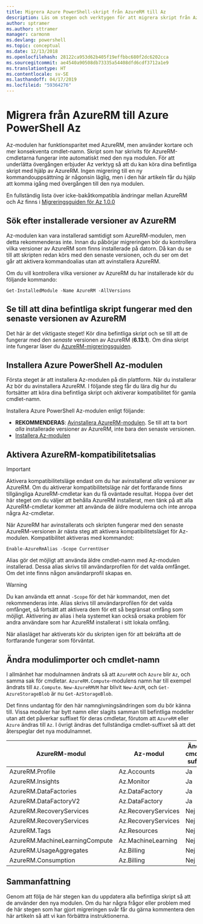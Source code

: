 ```yaml
---
title: Migrera Azure PowerShell-skript från AzureRM till Az
description: Läs om stegen och verktygen för att migrera skript från AzureRM-modulen till den nya Az-modulen.
author: sptramer
ms.author: sttramer
manager: carmonm
ms.devlang: powershell
ms.topic: conceptual
ms.date: 12/13/2018
ms.openlocfilehash: 28122ca953d62b405f19effbbc680f2dc6202cca
ms.sourcegitcommit: ae4540a90508db73335a54408dfd6cdf3712a1e9
ms.translationtype: HT
ms.contentlocale: sv-SE
ms.lasthandoff: 04/17/2019
ms.locfileid: "59364276"
---
```

# <a name="migrate-from-azurerm-to-azure-powershell-az"></a>Migrera från AzureRM till Azure PowerShell Az

Az-modulen har funktionsparitet med AzureRM, men använder kortare och mer konsekventa cmdlet-namn.
Skript som har skrivits för AzureRM-cmdletarna fungerar inte automatiskt med den nya modulen. För att underlätta övergången erbjuder Az verktyg så att du kan köra dina befintliga skript med hjälp av AzureRM. Ingen migrering till en ny kommandouppsättning är någonsin läglig, men i den här artikeln får du hjälp att komma igång med övergången till den nya modulen.

En fullständig lista över icke-bakåtkompatibla ändringar mellan AzureRM och Az finns i [Migreringsguiden för Az 1.0.0](migrate-az-1.0.0.md)

## <a name="check-for-installed-versions-of-azurerm"></a>Sök efter installerade versioner av AzureRM

Az-modulen kan vara installerad samtidigt som AzureRM-modulen, men detta rekommenderas inte. Innan du påbörjar migreringen bör du kontrollera vilka versioner av AzureRM som finns installerade på datorn. Då kan du se till att skripten redan körs med den senaste versionen, och du ser om det går att aktivera kommandoalias utan att avinstallera AzureRM.

Om du vill kontrollera vilka versioner av AzureRM du har installerade kör du följande kommando:

```powershell-interactive
Get-InstalledModule -Name AzureRM -AllVersions
```

## <a name="ensure-your-existing-scripts-work-with-the-latest-azurerm-release"></a>Se till att dina befintliga skript fungerar med den senaste versionen av AzureRM

Det här är det viktigaste steget! Kör dina befintliga skript och se till att de fungerar med den _senaste_ versionen av AzureRM (__6.13.1__). Om dina skript inte fungerar läser du [AzureRM-migreringsguiden](/powershell/azure/azurerm/migration-guide.6.0.0).

## <a name="install-the-azure-powershell-az-module"></a>Installera Azure PowerShell Az-modulen

Första steget är att installera Az-modulen på din plattform. När du installerar Az bör du avinstallera AzureRM. I följande steg får du lära dig hur du fortsätter att köra dina befintliga skript och aktiverar kompatibilitet för gamla cmdlet-namn.

Installera Azure PowerShell Az-modulen enligt följande:

* __REKOMMENDERAS__: [Avinstallera AzureRM-modulen](/powershell/azure/uninstall-az-ps#uninstall-the-azurerm-module).
  Se till att ta bort _alla_ installerade versioner av AzureRM, inte bara den senaste versionen.
* [Installera Az-modulen](install-az-ps.md)

## <a name="a-namealiasesenable-azurerm-compatibility-aliases"></a><a name="aliases"/>Aktivera AzureRM-kompatibilitetsalias 

> [!IMPORTANT]
>
> Aktivera kompatibilitetsläge endast om du har avinstallerat _alla_ versioner av AzureRM. Om du aktiverar kompatibilitetsläge när det fortfarande finns tillgängliga AzureRM-cmdletar kan du få oväntade resultat. Hoppa över det här steget om du väljer att behålla AzureRM installerat, men tänk på att alla AzureRM-cmdletar kommer att använda de äldre modulerna och inte anropa några Az-cmdletar.

När AzureRM har avinstallerats och skripten fungerar med den senaste AzureRM-versionen är nästa steg att aktivera kompatibilitetsläget för Az-modulen. Kompatibilitet aktiveras med kommandot:

```powershell-interactive
Enable-AzureRmAlias -Scope CurrentUser
```

Alias gör det möjligt att använda äldre cmdlet-namn med Az-modulen installerad. Dessa alias skrivs till användarprofilen för det valda omfånget. Om det inte finns någon användarprofil skapas en.

> [!WARNING]
>
> Du kan använda ett annat `-Scope` för det här kommandot, men det rekommenderas inte. Alias skrivs till användarprofilen för det valda omfånget, så fortsätt att aktivera dem för ett så begränsat omfång som möjligt. Aktivering av alias i hela systemet kan också orsaka problem för andra användare som har AzureRM installerat i sitt lokala omfång.

När aliasläget har aktiverats kör du skripten igen för att bekräfta att de fortfarande fungerar som förväntat. 

## <a name="change-module-imports-and-cmdlet-names"></a>Ändra modulimporter och cmdlet-namn

I allmänhet har modulnamnen ändrats så att `AzureRM` och `Azure` blir `Az`, och samma sak för cmdletar.
`AzureRM.Compute`-modulens namn har till exempel ändrats till `Az.Compute`. `New-AzureRMVM` har blivit `New-AzVM`, och `Get-AzureStorageBlob` är nu `Get-AzStorageBlob`.

Det finns undantag för den här namngivningsändringen som du bör känna till. Vissa moduler har bytt namn eller slagits samman till befintliga modeller utan att det påverkar suffixet för deras cmdletar, förutom att `AzureRM` eller `Azure` ändras till `Az`. I övrigt ändras det fullständiga cmdlet-suffixet så att det återspeglar det nya modulnamnet.

| AzureRM-modul | Az-modul | Ändrat cmdlet-suffix? |
|----------------|-----------|------------------------|
| AzureRM.Profile | Az.Accounts | Ja |
| AzureRM.Insights | Az.Monitor | Ja |
| AzureRM.DataFactories | Az.DataFactory | Ja |
| AzureRM.DataFactoryV2 | Az.DataFactory | Ja |
| AzureRM.RecoveryServices | Az.RecoveryServices | Nej |
| AzureRM.RecoveryServices | Az.RecoveryServices | Nej |
| AzureRM.Tags | Az.Resources | Nej |
| AzureRM.MachineLearningCompute | Az.MachineLearning | Nej |
| AzureRM.UsageAggregates | Az.Billing | Nej |
| AzureRM.Consumption | Az.Billing | Nej |

## <a name="summary"></a>Sammanfattning

Genom att följa de här stegen kan du uppdatera alla befintliga skript så att de använder den nya modulen. Om du har några frågor eller problem med de här stegen som har gjort migreringen svår får du gärna kommentera den här artikeln så att vi kan förbättra instruktionerna.
